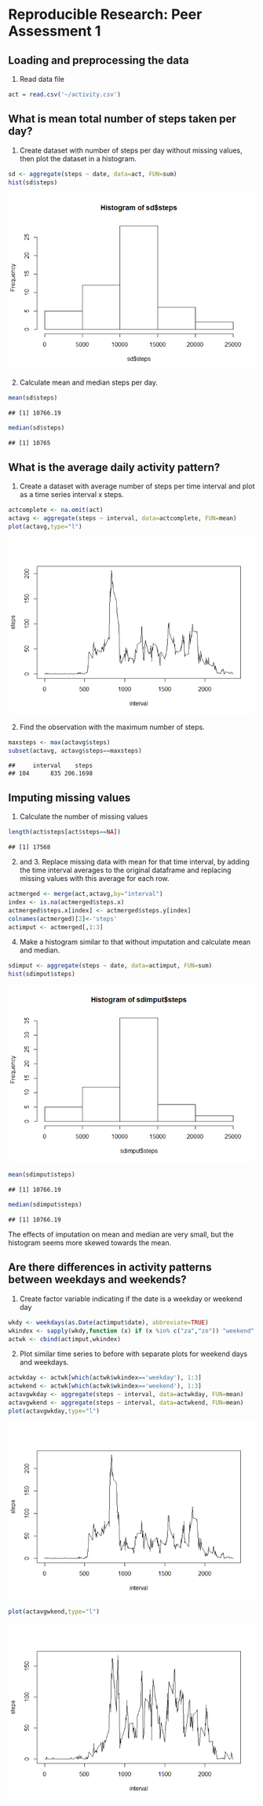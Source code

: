 # Reproducible Research: Peer Assessment 1


## Loading and preprocessing the data

1. Read data file


```r
act = read.csv('~/activity.csv')
```

## What is mean total number of steps taken per day?

1. Create dataset with number of steps per day without missing values, then plot the dataset in a histogram.


```r
sd <- aggregate(steps ~ date, data=act, FUN=sum)
hist(sd$steps)
```

![](./PA1_template_files/figure-html/unnamed-chunk-2-1.png) 

2. Calculate mean and median steps per day.


```r
mean(sd$steps)
```

```
## [1] 10766.19
```

```r
median(sd$steps)
```

```
## [1] 10765
```

## What is the average daily activity pattern?

1. Create a dataset with average number of steps per time interval and plot as a time series interval x steps.


```r
actcomplete <- na.omit(act)
actavg <- aggregate(steps ~ interval, data=actcomplete, FUN=mean)
plot(actavg,type="l")
```

![](./PA1_template_files/figure-html/unnamed-chunk-4-1.png) 

2. Find the observation with the maximum number of steps.


```r
maxsteps <- max(actavg$steps)
subset(actavg, actavg$steps==maxsteps)
```

```
##     interval    steps
## 104      835 206.1698
```

## Imputing missing values

1. Calculate the number of missing values


```r
length(act$steps[act$steps==NA])
```

```
## [1] 17568
```

2. and 3. Replace missing data with mean for that time interval, by adding the time interval averages to the original dataframe and replacing missing values with this average for each row.


```r
actmerged <- merge(act,actavg,by="interval")
index <- is.na(actmerged$steps.x)
actmerged$steps.x[index] <- actmerged$steps.y[index]
colnames(actmerged)[2]<-'steps'
actimput <- actmerged[,1:3]
```

4. Make a histogram similar to that without imputation and calculate mean and median.


```r
sdimput <- aggregate(steps ~ date, data=actimput, FUN=sum)
hist(sdimput$steps)
```

![](./PA1_template_files/figure-html/unnamed-chunk-8-1.png) 

```r
mean(sdimput$steps)
```

```
## [1] 10766.19
```

```r
median(sdimput$steps)
```

```
## [1] 10766.19
```

The effects of imputation on mean and median are very small, but the histogram seems more skewed towards the mean.

## Are there differences in activity patterns between weekdays and weekends?

1. Create factor variable indicating if the date is a weekday or weekend day


```r
wkdy <- weekdays(as.Date(actimput$date), abbreviate=TRUE)
wkindex <- sapply(wkdy,function (x) if (x %in% c("za","zo")) "weekend" else "weekday")
actwk <- cbind(actimput,wkindex)
```

2. Plot similar time series to before with separate plots for weekend days and weekdays.


```r
actwkday <- actwk[which(actwk$wkindex=='weekday'), 1:3]
actwkend <- actwk[which(actwk$wkindex=='weekend'), 1:3]
actavgwkday <- aggregate(steps ~ interval, data=actwkday, FUN=mean)
actavgwkend <- aggregate(steps ~ interval, data=actwkend, FUN=mean)
plot(actavgwkday,type="l")
```

![](./PA1_template_files/figure-html/unnamed-chunk-10-1.png) 

```r
plot(actavgwkend,type="l")
```

![](./PA1_template_files/figure-html/unnamed-chunk-10-2.png) 

